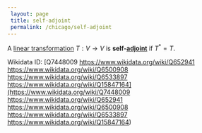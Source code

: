 ```yaml
---
 layout: page
 title: self-adjoint
 permalink: /chicago/self-adjoint
---
```

A [linear transformation](https://mathgloss.github.io/MathGloss/chicago/linear_transformation) $T:V\to V$ is **self-[adjoint](https://mathgloss.github.io/MathGloss/chicago/adjoint)** if $T^*=T$.

Wikidata ID: [Q7448009
https://www.wikidata.org/wiki/Q652941
https://www.wikidata.org/wiki/Q6500908
https://www.wikidata.org/wiki/Q6533897
https://www.wikidata.org/wiki/Q15847164](https://www.wikidata.org/wiki/Q7448009
https://www.wikidata.org/wiki/Q652941
https://www.wikidata.org/wiki/Q6500908
https://www.wikidata.org/wiki/Q6533897
https://www.wikidata.org/wiki/Q15847164)